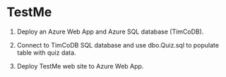 # TestMe

1. Deploy an Azure Web App and Azure SQL database (TimCoDB).

2. Connect to TimCoDB SQL database and use dbo.Quiz.sql to populate table with quiz data.

3. Deploy TestMe web site to Azure Web App.
